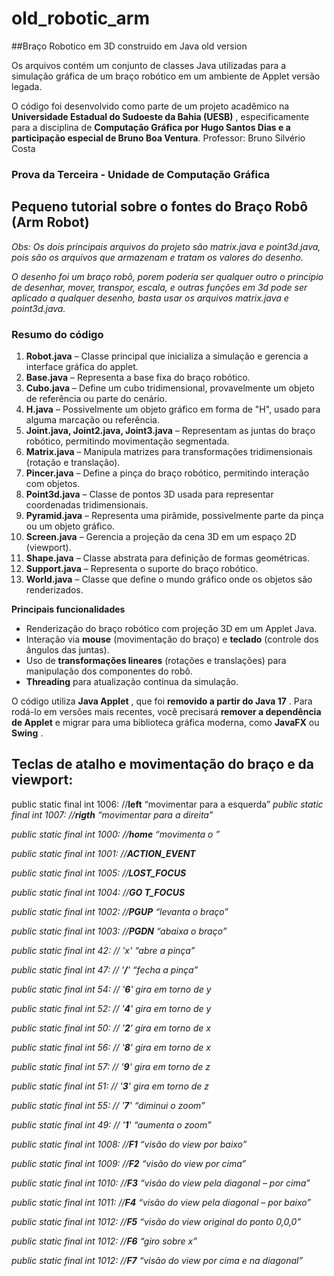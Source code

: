 # old_robotic_arm

##Braço Robotico em 3D construido em Java old version

Os arquivos contém um conjunto de classes Java utilizadas  para a simulação gráfica de um braço  robótico em um  ambiente de Applet versão legada.

O código foi desenvolvido como parte de um projeto acadêmico na  **Universidade Estadual do Sudoeste da Bahia (UESB)** , especificamente para a disciplina de  **Computação Gráfica por Hugo Santos Dias e a participação especial de Bruno Boa Ventura**. Professor: Bruno Silvério Costa

### **Prova da Terceira - Unidade de Computação Gráfica**

## **Pequeno tutorial sobre o fontes do Braço Robô (Arm Robot)**

*Obs: Os dois principais arquivos do projeto são matrix.java e point3d.java, pois são os arquivos que armazenam e tratam os valores do desenho.*

*O desenho foi um braço robô, porem poderia ser qualquer outro o principio de desenhar, mover, transpor, escala, e outras funções em 3d pode ser aplicado a qualquer desenho, basta usar os arquivos matrix.java e point3d.java.*

### **Resumo do código**

1. **Robot.java**
   – Classe principal que inicializa a simulação e gerencia a interface gráfica do applet.
2. **Base.java**
   – Representa a base fixa do braço robótico.
3. **Cubo.java**
   – Define um cubo tridimensional, provavelmente um objeto de referência ou parte do cenário.
4. **H.java**
   – Possivelmente um objeto gráfico em forma de "H", usado para alguma marcação ou referência.
5. **Joint.java,
   Joint2.java, Joint3.java** – Representam as juntas do braço robótico, permitindo movimentação segmentada.
6. **Matrix.java**
   – Manipula matrizes para transformações tridimensionais (rotação e translação).
7. **Pincer.java**
   – Define a pinça do braço robótico, permitindo interação com objetos.
8. **Point3d.java**
   – Classe de pontos 3D usada para representar coordenadas tridimensionais.
9. **Pyramid.java**
   – Representa uma pirâmide, possivelmente parte da pinça ou um objeto gráfico.
10. **Screen.java**
    – Gerencia a projeção da cena 3D em um espaço 2D (viewport).
11. **Shape.java**
    – Classe abstrata para definição de formas geométricas.
12. **Support.java**
    – Representa o suporte do braço robótico.
13. **World.java**
    – Classe que define o mundo gráfico onde os objetos são renderizados.

**Principais funcionalidades**

* Renderização do braço robótico com projeção 3D em um  Applet Java.
* Interação via **mouse** (movimentação do braço) e  **teclado** (controle dos ângulos das juntas).
* Uso de **transformações lineares** (rotações e  translações) para manipulação dos componentes do robô.
* **Threading** para atualização contínua da simulação.

O código utiliza  **Java Applet** , que foi  **removido a  partir do Java 17** . Para rodá-lo em versões mais  recentes, você precisará **remover a dependência de  Applet** e migrar para uma biblioteca gráfica moderna, como  **JavaFX** ou **Swing** .

## **Teclas de atalho e movimentação do braço e da  viewport:**

public static final int 1006: //**left** “movimentar para  a esquerda”
*public static final int 1007: //**rigth** “movimentar para a direita”*

*public static final int 1000: //**home** “movimenta o ”*

*public static final int 1001: //**ACTION_EVENT***

*public static final int 1005: //**LOST_FOCUS***

*public static final int 1004: //**GO T_FOCUS***

*public static final int 1002: //**PGUP** “levanta o  braço”*

*public static final int 1003: //**PGDN** “abaixa o braço”*

*public static final int 42: // 'x' “abre a pinça”*

*public static final int 47: // '**/**' “fecha a pinça”*

*public static final int 54: // '**6**' gira em torno de y*

*public static final int 52: // '**4**' gira em torno de y*

*public static final int 50: // '**2**' gira em torno de x*

*public static final int 56: // '**8**' gira em torno de x*

*public static final int 57: // '**9**' gira em torno de z*

*public static final int 51: // '**3**' gira em torno de z*

*public static final int 55: // '**7**' “diminui o zoom”*

*public static final int 49: // '**1**' “aumenta o zoom”*

*public static final int 1008: //**F1** “visão do view por  baixo”*

*public static final int 1009: //**F2** “visão do view por  cima”*

*public static final int 1010: //**F3** “visão do view pela  diagonal – por cima”*

*public static final int 1011: //**F4** “visão do view pela  diagonal – por baixo”*

*public static final int 1012: //**F5** “visão do view  original do ponto 0,0,0”*

*public static final int 1012: //**F6** “giro sobre x”*

*public static final int 1012: //**F7** “visão do view por cima e na diagonal”*
